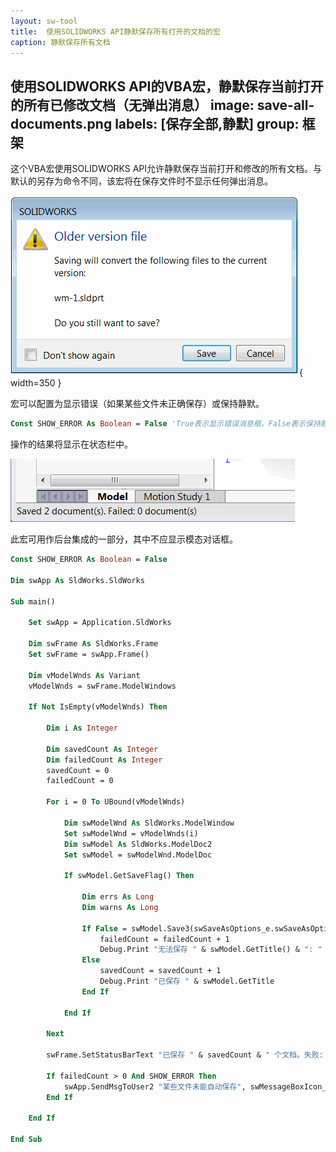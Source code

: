 ```yaml
---
layout: sw-tool
title:  使用SOLIDWORKS API静默保存所有打开的文档的宏
caption: 静默保存所有文档
---
```

 使用SOLIDWORKS API的VBA宏，静默保存当前打开的所有已修改文档（无弹出消息）
image: save-all-documents.png
labels: [保存全部,静默]
group: 框架
---
这个VBA宏使用SOLIDWORKS API允许静默保存当前打开和修改的所有文档。与默认的另存为命令不同，该宏将在保存文件时不显示任何弹出消息。

![保存文件时的旧版本警告](older-version-save-warning.png){ width=350 }

宏可以配置为显示错误（如果某些文件未正确保存）或保持静默。

~~~ vb
Const SHOW_ERROR As Boolean = False 'True表示显示错误消息框，False表示保持静默
~~~

操作的结果将显示在状态栏中。

![在状态栏中显示结果](status-bar.png)

此宏可用作后台集成的一部分，其中不应显示模态对话框。

~~~ vb
Const SHOW_ERROR As Boolean = False

Dim swApp As SldWorks.SldWorks

Sub main()

    Set swApp = Application.SldWorks
    
    Dim swFrame As SldWorks.Frame
    Set swFrame = swApp.Frame()
    
    Dim vModelWnds As Variant
    vModelWnds = swFrame.ModelWindows
    
    If Not IsEmpty(vModelWnds) Then
        
        Dim i As Integer
        
        Dim savedCount As Integer
        Dim failedCount As Integer
        savedCount = 0
        failedCount = 0
        
        For i = 0 To UBound(vModelWnds)
            
            Dim swModelWnd As SldWorks.ModelWindow
            Set swModelWnd = vModelWnds(i)
            Dim swModel As SldWorks.ModelDoc2
            Set swModel = swModelWnd.ModelDoc
            
            If swModel.GetSaveFlag() Then
                
                Dim errs As Long
                Dim warns As Long
                
                If False = swModel.Save3(swSaveAsOptions_e.swSaveAsOptions_Silent, errs, warns) Then
                    failedCount = failedCount + 1
                    Debug.Print "无法保存 " & swModel.GetTitle() & ": " & errs
                Else
                    savedCount = savedCount + 1
                    Debug.Print "已保存 " & swModel.GetTitle
                End If
                
            End If
            
        Next
        
        swFrame.SetStatusBarText "已保存 " & savedCount & " 个文档。失败: " & failedCount & " 个文档"
        
        If failedCount > 0 And SHOW_ERROR Then
            swApp.SendMsgToUser2 "某些文件未能自动保存", swMessageBoxIcon_e.swMbWarning, swMessageBoxBtn_e.swMbOk
        End If
        
    End If
    
End Sub
~~~